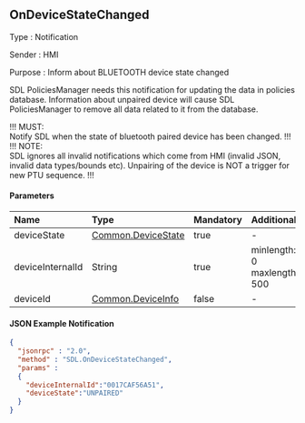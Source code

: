 ## OnDeviceStateChanged

Type
: Notification

Sender
: HMI

Purpose
: Inform about BLUETOOTH device state changed

SDL PoliciesManager needs this notification for updating the data in policies database. Information about unpaired device will cause SDL PoliciesManager to remove all data related to it from the database.   


!!! MUST:   
Notify SDL when the state of bluetooth paired device has been changed.
!!!   
!!! NOTE:   
SDL ignores all invalid notifications which come from HMI (invalid JSON, invalid data types/bounds etc).
Unpairing of the device is NOT a trigger for new PTU sequence.
!!!

#### Parameters

|Name|Type|Mandatory|Additional|
|:---|:---|:--------|:---------|
|deviceState|[Common.DeviceState](../../common/enums/#devicestate)|true|-|
|deviceInternalId|String|true|minlength: 0<br>maxlength: 500|
|deviceId|[Common.DeviceInfo](../../common/structs/#deviceinfo)|false|-|

#### JSON Example Notification
```json
{
  "jsonrpc" : "2.0",
  "method" : "SDL.OnDeviceStateChanged",
  "params" :  
  {
    "deviceInternalId":"0017CAF56A51",
    "deviceState":"UNPAIRED"
  }
}
```
